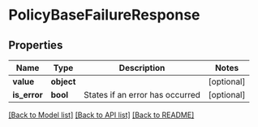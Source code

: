 # PolicyBaseFailureResponse

## Properties
Name | Type | Description | Notes
------------ | ------------- | ------------- | -------------
**value** | **object** |  | [optional] 
**is_error** | **bool** | States if an error has occurred | [optional] 

[[Back to Model list]](../README.md#documentation-for-models) [[Back to API list]](../README.md#documentation-for-api-endpoints) [[Back to README]](../README.md)

